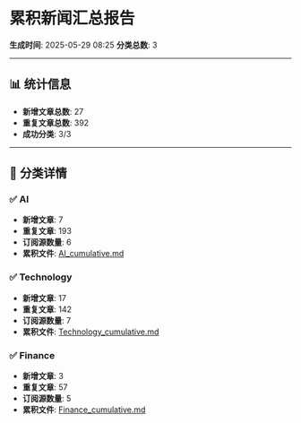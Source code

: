 # 累积新闻汇总报告

**生成时间**: 2025-05-29 08:25
**分类总数**: 3

---

## 📊 统计信息

- **新增文章总数**: 27
- **重复文章总数**: 392
- **成功分类**: 3/3

---

## 📂 分类详情

### ✅ AI
- **新增文章**: 7
- **重复文章**: 193
- **订阅源数量**: 6
- **累积文件**: [AI_cumulative.md](./AI_cumulative.md)

### ✅ Technology
- **新增文章**: 17
- **重复文章**: 142
- **订阅源数量**: 7
- **累积文件**: [Technology_cumulative.md](./Technology_cumulative.md)

### ✅ Finance
- **新增文章**: 3
- **重复文章**: 57
- **订阅源数量**: 5
- **累积文件**: [Finance_cumulative.md](./Finance_cumulative.md)

